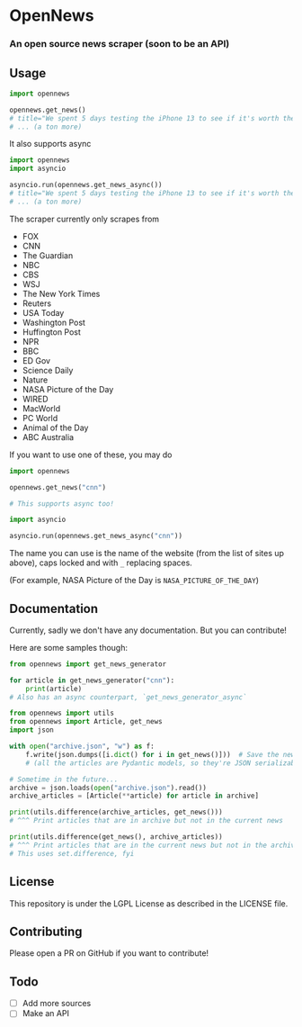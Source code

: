 # OpenNews

### An open source news scraper (soon to be an API)

## Usage

```py
import opennews

opennews.get_news()
# title="We spent 5 days testing the iPhone 13 to see if it's worth the upgrade" link='https://www.cnn.com/2021/09/21/cnn-underscored/apple-iphone-13-review/index.html' summary="If you're in the market for an iPhone and have an 11 or older, now is a really ideal time to upgrade." author=None published='Tue, 21 Sep 2021 13:00:53 GMT' published_parsed=[2021, 9, 21, 13, 0, 53, 1, 264, 0] tags=[] media_content=[Media(url='https://cdn.cnn.com/cnnnext/dam/assets/210920231929-3-iphone-13-underscored-review-super-169.jpg', medium='image', width='1100', height='619'), Media(url='https://cdn.cnn.com/cnnnext/dam/assets/210920231929-3-iphone-13-underscored-review-large-11.jpg', medium='image', width='300', height='300'), Media(url='https://cdn.cnn.com/cnnnext/dam/assets/210920231929-3-iphone-13-underscored-review-vertical-large-gallery.jpg', medium='image', width='414', height='552'), Media(url='https://cdn.cnn.com/cnnnext/dam/assets/210920231929-3-iphone-13-underscored-review-video-synd-2.jpg', medium='image', width='640', height='480'), Media(url='https://cdn.cnn.com/cnnnext/dam/assets/210920231929-3-iphone-13-underscored-review-live-video.jpg', medium='image', width='576', height='324'), Media(url='https://cdn.cnn.com/cnnnext/dam/assets/210920231929-3-iphone-13-underscored-review-t1-main.jpg', medium='image', width='250', height='250'), Media(url='https://cdn.cnn.com/cnnnext/dam/assets/210920231929-3-iphone-13-underscored-review-vertical-gallery.jpg', medium='image', width='270', height='360'), Media(url='https://cdn.cnn.com/cnnnext/dam/assets/210920231929-3-iphone-13-underscored-review-story-body.jpg', medium='image', width='300', height='169'), Media(url='https://cdn.cnn.com/cnnnext/dam/assets/210920231929-3-iphone-13-underscored-review-t1-main.jpg', medium='image', width='250', height='250'), Media(url='https://cdn.cnn.com/cnnnext/dam/assets/210920231929-3-iphone-13-underscored-review-assign.jpg', medium='image', width='248', height='186'), Media(url='https://cdn.cnn.com/cnnnext/dam/assets/210920231929-3-iphone-13-underscored-review-hp-video.jpg', medium='image', width='256', height='144')]
# ... (a ton more)
```

It also supports async
```py
import opennews
import asyncio

asyncio.run(opennews.get_news_async())
# title="We spent 5 days testing the iPhone 13 to see if it's worth the upgrade" link='https://www.cnn.com/2021/09/21/cnn-underscored/apple-iphone-13-review/index.html' summary="If you're in the market for an iPhone and have an 11 or older, now is a really ideal time to upgrade." author=None published='Tue, 21 Sep 2021 13:00:53 GMT' published_parsed=[2021, 9, 21, 13, 0, 53, 1, 264, 0] tags=[] media_content=[Media(url='https://cdn.cnn.com/cnnnext/dam/assets/210920231929-3-iphone-13-underscored-review-super-169.jpg', medium='image', width='1100', height='619'), Media(url='https://cdn.cnn.com/cnnnext/dam/assets/210920231929-3-iphone-13-underscored-review-large-11.jpg', medium='image', width='300', height='300'), Media(url='https://cdn.cnn.com/cnnnext/dam/assets/210920231929-3-iphone-13-underscored-review-vertical-large-gallery.jpg', medium='image', width='414', height='552'), Media(url='https://cdn.cnn.com/cnnnext/dam/assets/210920231929-3-iphone-13-underscored-review-video-synd-2.jpg', medium='image', width='640', height='480'), Media(url='https://cdn.cnn.com/cnnnext/dam/assets/210920231929-3-iphone-13-underscored-review-live-video.jpg', medium='image', width='576', height='324'), Media(url='https://cdn.cnn.com/cnnnext/dam/assets/210920231929-3-iphone-13-underscored-review-t1-main.jpg', medium='image', width='250', height='250'), Media(url='https://cdn.cnn.com/cnnnext/dam/assets/210920231929-3-iphone-13-underscored-review-vertical-gallery.jpg', medium='image', width='270', height='360'), Media(url='https://cdn.cnn.com/cnnnext/dam/assets/210920231929-3-iphone-13-underscored-review-story-body.jpg', medium='image', width='300', height='169'), Media(url='https://cdn.cnn.com/cnnnext/dam/assets/210920231929-3-iphone-13-underscored-review-t1-main.jpg', medium='image', width='250', height='250'), Media(url='https://cdn.cnn.com/cnnnext/dam/assets/210920231929-3-iphone-13-underscored-review-assign.jpg', medium='image', width='248', height='186'), Media(url='https://cdn.cnn.com/cnnnext/dam/assets/210920231929-3-iphone-13-underscored-review-hp-video.jpg', medium='image', width='256', height='144')]
# ... (a ton more)
```

The scraper currently only scrapes from
- FOX
- CNN
- The Guardian
- NBC
- CBS
- WSJ
- The New York Times
- Reuters
- USA Today
- Washington Post
- Huffington Post
- NPR
- BBC
- ED Gov
- Science Daily
- Nature
- NASA Picture of the Day
- WIRED
- MacWorld
- PC World
- Animal of the Day
- ABC Australia

If you want to use one of these, you may do
```py
import opennews

opennews.get_news("cnn")

# This supports async too!

import asyncio

asyncio.run(opennews.get_news_async("cnn"))
```
The name you can use is the name of the website (from the list of sites up above), caps locked and with `_` replacing spaces.

(For example, NASA Picture of the Day is `NASA_PICTURE_OF_THE_DAY`)

## Documentation

Currently, sadly we don't have any documentation.
But you can contribute!

Here are some samples though:

```py
from opennews import get_news_generator

for article in get_news_generator("cnn"):
    print(article)
# Also has an async counterpart, `get_news_generator_async`

from opennews import utils
from opennews import Article, get_news
import json

with open("archive.json", "w") as f:
    f.write(json.dumps([i.dict() for i in get_news()]))  # Save the news to a file
    # (all the articles are Pydantic models, so they're JSON serializable)

# Sometime in the future...
archive = json.loads(open("archive.json").read())
archive_articles = [Article(**article) for article in archive]

print(utils.difference(archive_articles, get_news()))
# ^^^ Print articles that are in archive but not in the current news

print(utils.difference(get_news(), archive_articles))
# ^^^ Print articles that are in the current news but not in the archive
# This uses set.difference, fyi
```

## License
This repository is under the LGPL License as described in the LICENSE file.


## Contributing
Please open a PR on GitHub if you want to contribute!

## Todo

- [ ] Add more sources
- [ ] Make an API
